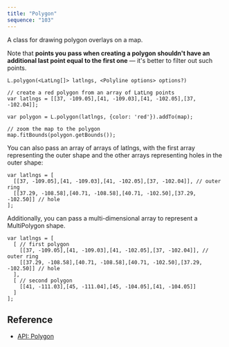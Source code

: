 ```yaml
---
title: "Polygon"
sequence: "103"
---
```


A class for drawing polygon overlays on a map.

Note that **points you pass when creating a polygon shouldn't have an additional last point equal to the first one**
— it's better to filter out such points.

```text
L.polygon(<LatLng[]> latlngs, <Polyline options> options?)
```

```text
// create a red polygon from an array of LatLng points
var latlngs = [[37, -109.05],[41, -109.03],[41, -102.05],[37, -102.04]];

var polygon = L.polygon(latlngs, {color: 'red'}).addTo(map);

// zoom the map to the polygon
map.fitBounds(polygon.getBounds());
```

You can also pass an array of arrays of latlngs,
with the first array representing the outer shape and the other arrays representing holes in the outer shape:

```text
var latlngs = [
  [[37, -109.05],[41, -109.03],[41, -102.05],[37, -102.04]], // outer ring
  [[37.29, -108.58],[40.71, -108.58],[40.71, -102.50],[37.29, -102.50]] // hole
];
```

Additionally, you can pass a multi-dimensional array to represent a MultiPolygon shape.

```text
var latlngs = [
  [ // first polygon
    [[37, -109.05],[41, -109.03],[41, -102.05],[37, -102.04]], // outer ring
    [[37.29, -108.58],[40.71, -108.58],[40.71, -102.50],[37.29, -102.50]] // hole
  ],
  [ // second polygon
    [[41, -111.03],[45, -111.04],[45, -104.05],[41, -104.05]]
  ]
];
```

## Reference

- [API: Polygon](https://leafletjs.com/reference.html#polygon)

